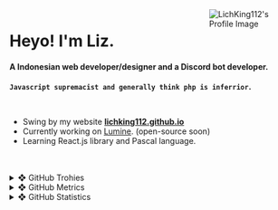 <img align="right" alt="LichKing112's Profile Image" width="30%" src="https://avatars.githubusercontent.com/u/47420407?s=460&u=e25894be1970844c90076ba193bc3ced198b26be&v=4">

# Heyo! I'm Liz.
#### A Indonesian web developer/designer and a Discord bot developer.
__`Javascript supremacist and generally think php is inferrior`.__

<br>

- Swing by my website **[lichking112.github.io](https://lichking112.github.io/)**
- Currently working on [Lumine](https://github.com/LichKing112/Lumine). (open-source soon)
- Learning React.js library and Pascal language.

<br>
<br>

<details>
  <summary>❖ GitHub Trohies</summary>
  <br>
  <img alt="LichKing112's Github Trophies" src="https://github-profile-trophy.vercel.app/?username=ryo-ma&theme=onedark" />
</details>

<details>
  <summary>❖ GitHub Metrics</summary>
  <br>
  <img alt="LichKing112's Github Metrics" src="https://github.com/LichKing112/LichKing112/blob/master/github-metrics.svg" />
</details>

<details>
  <summary>❖ GitHub Statistics</summary>
  <br>
  <img alt="LichKing112's Github Stats" src="https://github-readme-stats.vercel.app/api?username=lichking112&theme=gotham&show_icons=true" />
  <img alt="LichKing112's Github Top Languages" src="https://github-readme-stats.vercel.app/api/top-langs/?username=lichking112&theme=gotham&layout=compact" />
</details>


